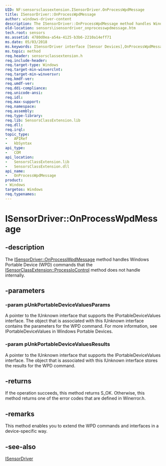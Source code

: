 ```yaml
---
UID: NF:sensorsclassextension.ISensorDriver.OnProcessWpdMessage
title: ISensorDriver::OnProcessWpdMessage
author: windows-driver-content
description: The ISensorDriver::OnProcessWpdMessage method handles Windows Portable Device (WPD) commands that the ISensorClassExtension::ProcessIoControl method does not handle internally.
old-location: sensors\isensordriver_onprocesswpdmessage.htm
tech.root: sensors
ms.assetid: 4780d0ea-a54a-4125-b3b6-2210a14eff71
ms.date: 05/03/2018
ms.keywords: ISensorDriver interface [Sensor Devices],OnProcessWpdMessage method, ISensorDriver.OnProcessWpdMessage, ISensorDriver::OnProcessWpdMessage, OnProcessWpdMessage, OnProcessWpdMessage method [Sensor Devices], OnProcessWpdMessage method [Sensor Devices],ISensorDriver interface, sensors.isensordriver_onprocesswpdmessage, sensorsclassextension/ISensorDriver::OnProcessWpdMessage
ms.topic: method
req.header: sensorsclassextension.h
req.include-header: 
req.target-type: Windows
req.target-min-winverclnt: 
req.target-min-winversvr: 
req.kmdf-ver: 
req.umdf-ver: 
req.ddi-compliance: 
req.unicode-ansi: 
req.idl: 
req.max-support: 
req.namespace: 
req.assembly: 
req.type-library: 
req.lib: SensorsClassExtension.lib
req.dll: 
req.irql: 
topic_type:
-	APIRef
-	kbSyntax
api_type:
-	COM
api_location:
-	SensorsClassExtension.lib
-	SensorsClassExtension.dll
api_name:
-	OnProcessWpdMessage
product:
- Windows
targetos: Windows
req.typenames: 
---
```


# ISensorDriver::OnProcessWpdMessage


## -description


The <a href="https://msdn.microsoft.com/library/windows/hardware/ff545644">ISensorDriver::OnProcessWpdMessage</a> method handles Windows Portable Device (WPD) commands that the <a href="https://msdn.microsoft.com/library/windows/hardware/ff545536">ISensorClassExtension::ProcessIoControl</a> method does not handle internally. 


## -parameters




### -param pUnkPortableDeviceValuesParams

A pointer to the IUnknown interface that supports the IPortableDeviceValues interface. The object that is associated with this IUnknown interface contains the parameters for the WPD command. For more information, see IPortableDeviceValues in Windows Portable Devices. 


### -param pUnkPortableDeviceValuesResults

A pointer to the IUnknown interface that supports the IPortableDeviceValues interface. The object that is associated with this IUnknown interface stores the results for the WPD command. 


## -returns



If the operation succeeds, this method returns S_OK. Otherwise, this method returns one of the error codes that are defined in Winerror.h.




## -remarks



This method enables you to extend the WPD commands and interfaces in a device-specific way.




## -see-also




<a href="https://msdn.microsoft.com/library/windows/hardware/ff545566">ISensorDriver</a>
 

 

